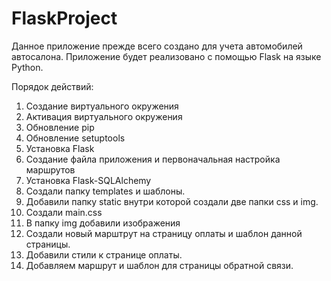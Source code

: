 # FlaskProject

Данное приложение прежде всего создано для учета автомобилей автосалона. Приложение 
будет реализовано с помощью Flask на языке Python.

Порядок действий: 

1. Создание виртуального окружения
2. Активация виртуального окружения
3. Обновление pip
4. Обновление setuptools
5. Установка Flask
6. Создание файла приложения и первоначальная настройка маршрутов
7. Установка  Flask-SQLAlchemy
8. Создали папку templates и шаблоны.
9. Добавили папку static внутри которой создали две папки css и img.
10. Создали main.css
11. В папку img добавили изображения
12. Создали новый марштрут на страницу оплаты и шаблон данной страницы. 
13. Добавили стили к странице оплаты. 
14. Добавляем маршрут и шаблон для страницы обратной связи.